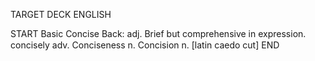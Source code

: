 TARGET DECK
ENGLISH

START
Basic
Concise
Back: adj. Brief but comprehensive in expression.  concisely adv. Conciseness n. Concision n. [latin caedo cut]
END
